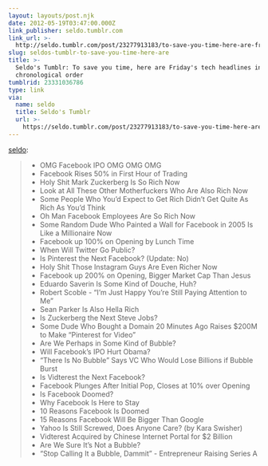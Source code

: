 ```yaml
---
layout: layouts/post.njk
date: 2012-05-19T03:47:00.000Z
link_publisher: seldo.tumblr.com
link_url: >-
  http://seldo.tumblr.com/post/23277913183/to-save-you-time-here-are-fridays-tech-headlines-in
slug: seldos-tumblr-to-save-you-time-here-are
title: >-
  Seldo's Tumblr: To save you time, here are Friday's tech headlines in roughly
  chronological order
tumblrid: 23331036786
type: link
via:
  name: seldo
  title: Seldo's Tumblr
  url: >-
    https://seldo.tumblr.com/post/23277913183/to-save-you-time-here-are-fridays-tech-headlines
---
```

<p><a href="http://seldo.tumblr.com/post/23277913183/to-save-you-time-here-are-fridays-tech-headlines-in" class="tumblr_blog">seldo</a>:</p>

<blockquote>
<ul><li>OMG Facebook IPO OMG OMG OMG
</li><li>Facebook Rises 50% in First Hour of Trading
</li><li>Holy Shit Mark Zuckerberg Is So Rich Now
</li><li>Look at All These Other Motherfuckers Who Are Also Rich Now
</li><li>Some People Who You’d Expect to Get Rich Didn’t Get Quite As Rich As You’d Think
</li><li>Oh Man Facebook Employees Are So Rich Now
</li><li>Some Random Dude Who Painted a Wall for Facebook in 2005 Is Like a Millionaire Now
</li><li>Facebook up 100% on Opening by Lunch Time
</li><li>When Will Twitter Go Public?
</li><li>Is Pinterest the Next Facebook? (Update: No)
</li><li>Holy Shit Those Instagram Guys Are Even Richer Now
</li><li>Facebook up 200% on Opening, Bigger Market Cap Than Jesus
</li><li>Eduardo Saverin Is Some Kind of Douche, Huh?
</li><li>Robert Scoble - “I’m Just Happy You’re Still Paying Attention to Me”
</li><li>Sean Parker Is Also Hella Rich
</li><li>Is Zuckerberg the Next Steve Jobs?
</li><li>Some Dude Who Bought a Domain 20 Minutes Ago Raises $200M to Make “Pinterest for Video”
</li><li>Are We Perhaps in Some Kind of Bubble?
</li><li>Will Facebook’s IPO Hurt Obama?
</li><li>“There Is No Bubble” Says VC Who Would Lose Billions if Bubble Burst
</li><li>Is Vidterest the Next Facebook?
</li><li>Facebook Plunges After Initial Pop, Closes at 10% over Opening
</li><li>Is Facebook Doomed?
</li><li>Why Facebook Is Here to Stay
</li><li>10 Reasons Facebook Is Doomed
</li><li>15 Reasons Facebook Will Be Bigger Than Google
</li><li>Yahoo Is Still Screwed, Does Anyone Care? (by Kara Swisher)
</li><li>Vidterest Acquired by Chinese Internet Portal for $2 Billion
</li><li>Are We Sure It’s Not a Bubble?
</li><li>“Stop Calling It a Bubble, Dammit” - Entrepreneur Raising Series A
</li></ul></blockquote>
